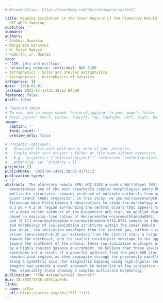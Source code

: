 ```yaml
---
# Documentation: https://wowchemy.com/docs/managing-content/

title: Mapping Excitation in the Inner Regions of the Planetary Nebula NGC 5189 Using
  HST WFC3 Imaging
subtitle: ''
summary: ''
authors:
- Ashkbiz Danehkar
- Margarita Karovska
- W. Peter Maksym
- Rodolfo, Jr. Montez
tags:
- 'ISM: jets and outflows'
- 'planetary nebulae: individual: NGC 5189'
- Astrophysics - Solar and Stellar Astrophysics
- Astrophysics - Astrophysics of Galaxies
categories: []
date: '2018-01-01'
lastmod: 2023-04-13T21:38:53-04:00
featured: false
draft: false

# Featured image
# To use, add an image named `featured.jpg/png` to your page's folder.
# Focal points: Smart, Center, TopLeft, Top, TopRight, Left, Right, BottomLeft, Bottom, BottomRight.
image:
  caption: ''
  focal_point: ''
  preview_only: false

# Projects (optional).
#   Associate this post with one or more of your projects.
#   Simply enter your project's folder or file name without extension.
#   E.g. `projects = ["internal-project"]` references `content/project/deep-learning/index.md`.
#   Otherwise, set `projects = []`.
projects: []
publishDate: '2023-04-14T01:38:53.417171Z'
publication_types:
- '2'
abstract: 'The planetary nebula (PN) NGC 5189 around a Wolf-Rayet [WO] central star
  demonstrates one of the most remarkable complex morphologies among PNe with many
  multiscale structures, showing evidence of multiple outbursts from an asymptotic
  giant branch (AGB) progenitor. In this study, we use multiwavelength Hubble Space
  Telescope Wide Field Camera 3 observations to study the morphology of the inner
  0.3 pc × 0.2 pc region surrounding the central binary that appears to be a relic
  of a more recent outburst of the progenitor AGB star. We applied diagnostic diagrams
  based on emission-line ratios of Hensuremathα ensuremathłambda6563, [O III] ensuremathłambda5007,
  and [S II] ensuremathłambda ensuremathłambda 6716,6731 images to identify the location
  and morphology of low-ionization structures within the inner nebula. We distinguished
  two inner, low-ionization envelopes from the ionized gas, within a radius of 55
  arcsec (ensuremath∼0.15 pc) extending from the central star: a large envelope expanding
  toward the northeast, and its smaller counterpart envelope in the opposite direction
  toward the southwest of the nebula. These low-ionization envelopes are surrounded
  by a highly ionized gaseous environment. We believe that these low-ionization expanding
  envelopes are a result of a powerful outburst from the post-AGB star that created
  shocked wind regions as they propagate through the previously expelled material
  along a symmetric axis. Our diagnostic mapping using high-angular resolution line-emission
  imaging can provide a novel approach to detection of low-ionization regions in other
  PNe, especially those showing a complex multiscale morphology.'
publication: '*The Astrophysical Journal*'
doi: 10.3847/1538-4357/aa9e8c
links:
- name: arXiv
  url: https://arxiv.org/abs/1711.11111
---
```

